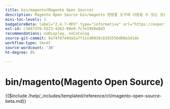 ```yaml
---
title: bin/magento(Magento Open Source)
description: Magento Open Source bin/magento 명령줄 도구에 사용할 수 있는 모든 명령, 인수 및 옵션에 대해 알아봅니다.
mini-toc-levels: 1
badgeCoreBeta: label="2.4.7-베타" type="informative" url="https://experienceleague.adobe.com/docs/commerce-operations/release/notes/magento-open-source/2-4-7.html"
exl-id: c1687378-5523-42b2-88e9-7cfe1958e8d3
recommendations: noDisplay, noCatalog
source-git-commit: 9a74f87e0da5a7f11cd0930c8265556d80e3d1de
workflow-type: tm+mt
source-wordcount: '36'
ht-degree: 0%

---
```


# bin/magento(Magento Open Source)

{{$include /help/_includes/templated/reference/cli/magento-open-source-beta.md}}
